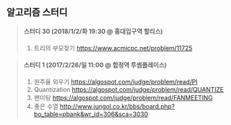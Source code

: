 ## 알고리즘 스터디

> #### 스터디 30 (2018/1/2/화 19:30 @ 홍대입구역 할리스)
>	 1. 트리의 부모찾기
>	 https://www.acmicpc.net/problem/11725

> #### 스터디 1 (2017/2/26/일 11:00 @ 합정역 투썸플레이스)
> 1. 원주율 외우기
> https://algospot.com/judge/problem/read/PI
> 2. Quantization
> https://algospot.com/judge/problem/read/QUANTIZE
> 3. 팬미팅
> https://algospot.com/judge/problem/read/FANMEETING
> 4. 좋은 수열
> http://www.jungol.co.kr/bbs/board.php?bo_table=pbank&wr_id=306&sca=3030
